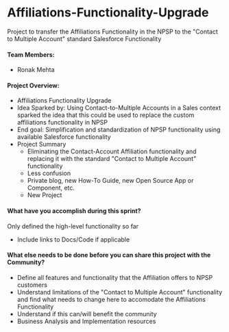 # Affiliations-Functionality-Upgrade
Project to transfer the Affiliations Functionality in the NPSP to the "Contact to Multiple Account" standard Salesforce Functionality

#### Team Members:

* Ronak Mehta

#### Project Overview:

* Affiliations Functionality Upgrade
* Idea Sparked by: Using Contact-to-Multiple Accounts in a Sales context sparked the idea that this could be used to replace the custom affiliations functionality in NPSP
* End goal: Simplification and standardization of NPSP functionality using available Salesforce functionality
* Project Summary
    * Eliminating the Contact-Account Affiliation functionality and replacing it with the standard "Contact to Multiple Account" functionality
    * Less confusion
    * Private blog, new How-To Guide, new Open Source App or Component, etc.
    * New Project

#### What have you accomplish during this sprint?
Only defined the high-level functionality so far

* Include links to Docs/Code if applicable

#### What else needs to be done before you can share this project with the Community?

* Define all features and functionality that the Affiliation offers to NPSP customers
* Understand limitations of the "Contact to Multiple Account" functionality and find what needs to change here to accomodate the Affiliations Functionality
* Understand if this can/will benefit the community 
* Business Analysis and Implementation resources
